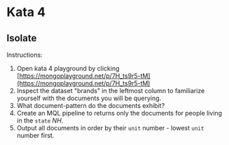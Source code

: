 # Kata 4
## Isolate

Instructions:

1. Open kata 4 playground by clicking [https://mongoplayground.net/p/7H_ts9r5-tM](https://mongoplayground.net/p/7H_ts9r5-tM)
1. Inspect the dataset "brands" in the leftmost column to familiarize yourself with the documents you will be querying.
1. What document-pattern do the documents exhibit?
1. Create an MQL pipeline to returns only the documents for people living in the `state` *NH*.
1. Output all documents in order by their `unit` number - lowest `unit` number first.

